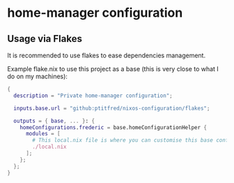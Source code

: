 # home-manager configuration

## Usage via Flakes

It is recommended to use flakes to ease dependencies management.

Example flake.nix to use this project as a base (this is very close to what I do on my machines):

```nix
{
  description = "Private home-manager configuration";

  inputs.base.url = "github:ptitfred/nixos-configuration/flakes";

  outputs = { base, ... }: {
    homeConfigurations.frederic = base.homeConfigurationHelper {
      modules = [
        # This local.nix file is where you can customise this base configuration and extend it with your own home-manager options
        ./local.nix
      ];
    };
  };
}
```
